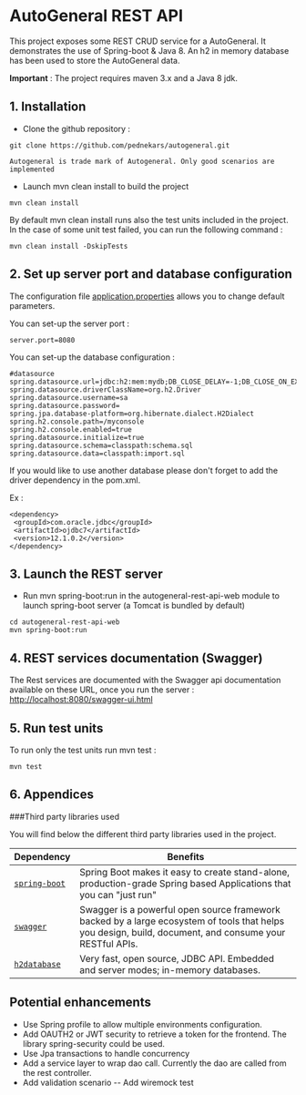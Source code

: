 # AutoGeneral REST API


This project exposes some REST CRUD service for a AutoGeneral.
It demonstrates the use of Spring-boot & Java 8.
An h2 in memory database has been used to store the AutoGeneral data.


**Important** : The project requires maven 3.x and a Java 8 jdk.

## 1. Installation

* Clone the github repository :
```
git clone https://github.com/pednekars/autogeneral.git

Autogeneral is trade mark of Autogeneral. Only good scenarios are implemented

```

* Launch mvn clean install to build the project
```
mvn clean install
```
By default mvn clean install runs also the test units included in the project.
In the case of some unit test failed, you can run the following command :
```
mvn clean install -DskipTests
```

## 2. Set up server port and database configuration
The configuration file [application.properties](/autogeneral-rest-api-core/src/main/resources/application.properties) allows you to change default parameters.

You can set-up the server port :
```
server.port=8080
```
You can set-up the database configuration :
```
#datasource
spring.datasource.url=jdbc:h2:mem:mydb;DB_CLOSE_DELAY=-1;DB_CLOSE_ON_EXIT=FALSE
spring.datasource.driverClassName=org.h2.Driver
spring.datasource.username=sa
spring.datasource.password=
spring.jpa.database-platform=org.hibernate.dialect.H2Dialect
spring.h2.console.path=/myconsole
spring.h2.console.enabled=true
spring.datasource.initialize=true
spring.datasource.schema=classpath:schema.sql
spring.datasource.data=classpath:import.sql
```
If you would like to use another database please don't forget to add the driver dependency in the pom.xml.

Ex :
```
<dependency>
 <groupId>com.oracle.jdbc</groupId>
 <artifactId>ojdbc7</artifactId>
 <version>12.1.0.2</version>
</dependency>
```

## 3. Launch the REST server

* Run mvn spring-boot:run in the autogeneral-rest-api-web module to launch spring-boot server (a Tomcat is bundled by default)
```
cd autogeneral-rest-api-web
mvn spring-boot:run
```


## 4. REST services documentation (Swagger)
The Rest services are documented with the Swagger api documentation available on these URL, once you run the server : [http://localhost:8080/swagger-ui.html](http://localhost:8080/swagger-ui.html)


## 5. Run test units
To run only the test units run mvn test :
```
mvn test
```

## 6. Appendices

###Third party libraries used

You will find below the different third party libraries used in the project.

|Dependency|Benefits|
|-------|--------|
|[`spring-boot`](https://projects.spring.io/spring-boot/)|Spring Boot makes it easy to create stand-alone, production-grade Spring based Applications that you can "just run"|
|[`swagger`](http://swagger.io/)|Swagger is a powerful open source framework backed by a large ecosystem of tools that helps you design, build, document, and consume your RESTful APIs.|
|[`h2database`](http://www.h2database.com/html/main.html)|Very fast, open source, JDBC API. Embedded and server modes; in-memory databases.|

## Potential enhancements
- Use Spring profile to allow multiple environments configuration.
- Add OAUTH2 or JWT security to retrieve a token for the frontend. The library spring-security could be used.
- Use Jpa transactions to handle concurrency
- Add a service layer to wrap dao call. Currently the dao are called from the rest controller.
- Add validation scenario
-- Add wiremock test




